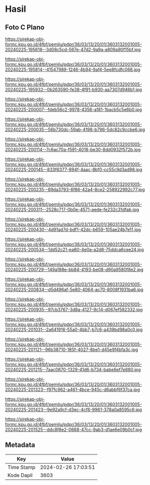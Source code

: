 # Hasil

## Foto C Plano

https://sirekap-obj-formc.kpu.go.id/4fbf/pemilu/pdpr/36/03/13/20/01/3603132001005-20240225-195618--3d08c5cd-567e-47d2-9a9a-a809a90f15bf.jpg

https://sirekap-obj-formc.kpu.go.id/4fbf/pemilu/pdpr/36/03/13/20/01/3603132001005-20240225-195814--41547989-1246-4b94-9af4-5ee8fcdfc068.jpg

https://sirekap-obj-formc.kpu.go.id/4fbf/pemilu/pdpr/36/03/13/20/01/3603132001005-20240225-195932--0b263590-fe38-4f91-b930-aa7307d946b1.jpg

https://sirekap-obj-formc.kpu.go.id/4fbf/pemilu/pdpr/36/03/13/20/01/3603132001005-20240225-200007--fdeb56c2-9978-4356-a181-1bacb5c5e6b0.jpg

https://sirekap-obj-formc.kpu.go.id/4fbf/pemilu/pdpr/36/03/13/20/01/3603132001005-20240225-200035--56b730dc-59ab-4198-b796-5dc82c9ccbe6.jpg

https://sirekap-obj-formc.kpu.go.id/4fbf/pemilu/pdpr/36/03/13/20/01/3603132001005-20240225-200114--7c6ac70a-f591-4018-be30-8dd0932f572b.jpg

https://sirekap-obj-formc.kpu.go.id/4fbf/pemilu/pdpr/36/03/13/20/01/3603132001005-20240225-200145--833f6377-894f-4aac-8bf0-cc55c9d3ad98.jpg

https://sirekap-obj-formc.kpu.go.id/4fbf/pemilu/pdpr/36/03/13/20/01/3603132001005-20240225-200235--89da3793-6f86-42a4-8ce2-258922992c77.jpg

https://sirekap-obj-formc.kpu.go.id/4fbf/pemilu/pdpr/36/03/13/20/01/3603132001005-20240225-200311--2528c717-0b0e-4571-aede-fe232c31dfab.jpg

https://sirekap-obj-formc.kpu.go.id/4fbf/pemilu/pdpr/36/03/13/20/01/3603132001005-20240225-200430--4d91ad7d-bdf1-42dc-b659-105ae24b7e11.jpg

https://sirekap-obj-formc.kpu.go.id/4fbf/pemilu/pdpr/36/03/13/20/01/3603132001005-20240225-200534--1dd52c21-ea80-4e0a-a2d8-75ddca6cee24.jpg

https://sirekap-obj-formc.kpu.go.id/4fbf/pemilu/pdpr/36/03/13/20/01/3603132001005-20240225-200729--149a188e-bb84-4193-be08-d90a9580f8e2.jpg

https://sirekap-obj-formc.kpu.go.id/4fbf/pemilu/pdpr/36/03/13/20/01/3603132001005-20240225-200834--d5d496af-5e80-4064-ac70-8008f1931ba6.jpg

https://sirekap-obj-formc.kpu.go.id/4fbf/pemilu/pdpr/36/03/13/20/01/3603132001005-20240225-200935--97cb3767-3d8a-4127-9c14-d067ef582332.jpg

https://sirekap-obj-formc.kpu.go.id/4fbf/pemilu/pdpr/36/03/13/20/01/3603132001005-20240225-201031--2a641916-55a0-4bb7-b7c6-a439bd98a0c0.jpg

https://sirekap-obj-formc.kpu.go.id/4fbf/pemilu/pdpr/36/03/13/20/01/3603132001005-20240225-201121--96b38710-185f-4027-8be1-d45e9f4bfa3c.jpg

https://sirekap-obj-formc.kpu.go.id/4fbf/pemilu/pdpr/36/03/13/20/01/3603132001005-20240225-201215--7aac0670-1329-41d6-b734-babe6ef7e880.jpg

https://sirekap-obj-formc.kpu.go.id/4fbf/pemilu/pdpr/36/03/13/20/01/3603132001005-20240225-201323--f97fc962-a461-4bce-945c-d6abbf6f37ca.jpg

https://sirekap-obj-formc.kpu.go.id/4fbf/pemilu/pdpr/36/03/13/20/01/3603132001005-20240225-201423--9e92a9cf-d3ec-4cf6-9961-378a0a8595c6.jpg

https://sirekap-obj-formc.kpu.go.id/4fbf/pemilu/pdpr/36/03/13/20/01/3603132001005-20240225-201525--ddc8f8e2-0668-47cc-9ab3-d1ae6e09b0cf.jpg


## Metadata

| Key        | Value               |
| ---------- | ------------------- |
| Time Stamp | 2024-02-26 17:03:51 |
| Kode Dapil | 3603                |



